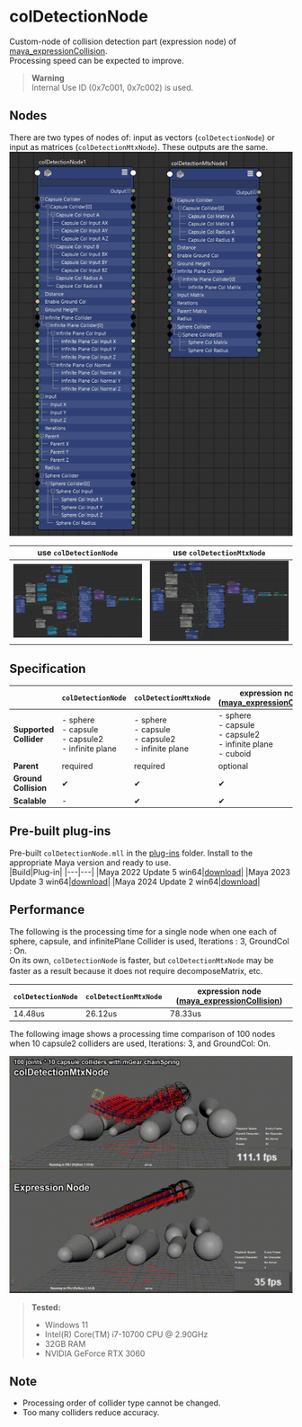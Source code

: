 # colDetectionNode

Custom-node of collision detection part (expression node) of [maya_expressionCollision](https://github.com/akasaki1211/maya_expressionCollision).  
Processing speed can be expected to improve.  

> **Warning**  
> Internal Use ID (0x7c001, 0x7c002) is used.

## Nodes  
There are two types of nodes of: input as vectors (`colDetectionNode`) or input as matrices (`colDetectionMtxNode`). These outputs are the same.
![nodes](.images/nodes.jpg)  

|use `colDetectionNode`|use `colDetectionMtxNode`|
|---|---|
|![colDetectionNode](./.images/colDetectionNode.jpg)|![colDetectionMtxNode](./.images/colDetectionMtxNode.jpg)|

## Specification
||`colDetectionNode`|`colDetectionMtxNode`|expression node ([maya_expressionCollision](https://github.com/akasaki1211/maya_expressionCollision))|
|---|---|---|---|
|**Supported Collider**|- sphere<br>- capsule<br>- capsule2<br>- infinite plane|- sphere<br>- capsule<br>- capsule2<br>- infinite plane|- sphere<br>- capsule<br>- capsule2<br>- infinite plane<br>- cuboid|
|**Parent**|required|required|optional|
|**Ground Collision**|✔|✔|✔|
|**Scalable**|-|✔|✔|

## Pre-built plug-ins
Pre-built `colDetectionNode.mll` in the [plug-ins](./plug-ins) folder. Install to the appropriate Maya version and ready to use.  
|Build|Plug-in|
|---|---|
|Maya 2022 Update 5 win64|[download](./plug-ins/2022/colDetectionNode.mll)|
|Maya 2023 Update 3 win64|[download](./plug-ins/2023/colDetectionNode.mll)|
|Maya 2024 Update 2 win64|[download](./plug-ins/2024/colDetectionNode.mll)|

## Performance
The following is the processing time for a single node when one each of sphere, capsule, and infinitePlane Collider is used, Iterations : 3, GroundCol : On.  
On its own, `colDetectionNode` is faster, but `colDetectionMtxNode` may be faster as a result because it does not require decomposeMatrix, etc. 　

|`colDetectionNode`|`colDetectionMtxNode`|expression node ([maya_expressionCollision](https://github.com/akasaki1211/maya_expressionCollision))|
|---|---|---|
|14.48us|26.12us|78.33us|

The following image shows a processing time comparison of 100 nodes when 10 capsule2 colliders are used, Iterations: 3, and GroundCol: On.

![performance.gif](./.images/performance.gif)

> **Tested:**  
> * Windows 11
> * Intel(R) Core(TM) i7-10700 CPU @ 2.90GHz
> * 32GB RAM
> * NVIDIA GeForce RTX 3060

## Note  
* Processing order of collider type cannot be changed.  
* Too many colliders reduce accuracy.  
